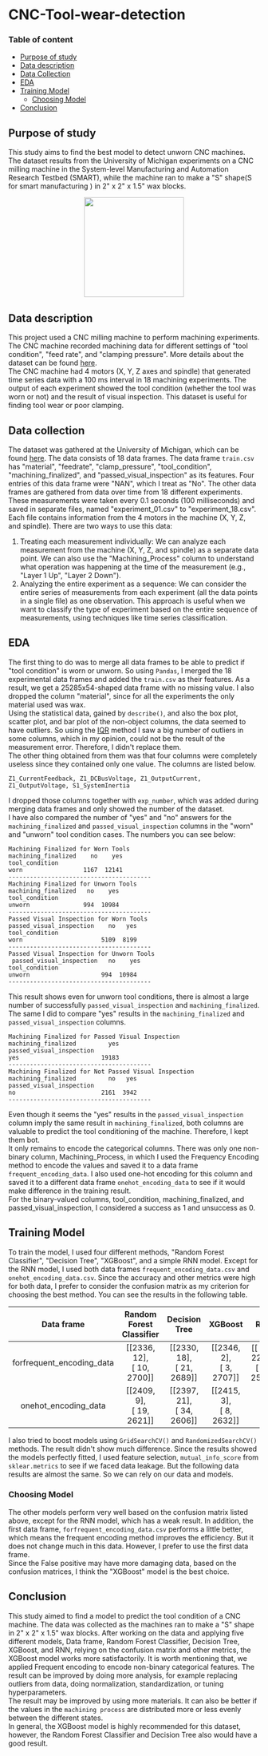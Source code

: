 # CNC-Tool-wear-detection<br>
### Table of content
- [Purpose of study](#purpose-of-study)
- [Data description](#data-description)
- [Data Collection](#data-collection)
- [EDA](#eda)
- [Training Model](#training-model)
  * [Choosing Model](#choosing-model)
- [Conclusion](#conclusion)

## Purpose of study
This study aims to find the best model to detect unworn CNC machines. The dataset results from the University of Michigan experiments on a CNC milling machine in the System-level Manufacturing and Automation Research Testbed (SMART), while the machine ran to make a "S" shape(S for smart manufacturing ) in 2" x 2" x 1.5" wax blocks.<br>
<div align="center">
 <image width=200 src="https://github.com/fereshteh-bahadory/CNC-Tool-wear-detection/assets/65620341/af1e314d-54e5-42d3-a14f-0599b43d3a51">
</div>

## Data description
This project used a CNC milling machine to perform machining experiments. The CNC machine recorded machining data for different settings of "tool condition", "feed rate", and "clamping pressure". More details about the dataset can be found [here](https://www.kaggle.com/datasets/shasun/tool-wear-detection-in-cnc-mill/data).<br>
The CNC machine had 4 motors (X, Y, Z axes and spindle) that generated time series data with a 100 ms interval in 18 machining experiments. The output of each experiment showed the tool condition (whether the tool was worn or not) and the result of visual inspection. This dataset is useful for finding tool wear or poor clamping.

## Data collection
The dataset was gathered at the University of Michigan, which can be found [here](https://www.kaggle.com/datasets/shasun/tool-wear-detection-in-cnc-mill/data). The data consists of 18 data frames. The data frame `train.csv` has "material",	"feedrate",	"clamp_pressure",	"tool_condition",	"machining_finalized", and	"passed_visual_inspection" as its features. Four entries of this data frame were "NAN", which I treat as "No". The other data frames are gathered from data over time from 18 different experiments. These measurements were taken every 0.1 seconds (100 milliseconds) and saved in separate files, named "experiment_01.csv" to "experiment_18.csv". Each file contains information from the 4 motors in the machine (X, Y, Z, and spindle). There are two ways to use this data:<br>
1. Treating each measurement individually: We can analyze each measurement from the machine (X, Y, Z, and spindle) as a separate data point. We can also use the "Machining_Process" column to understand what operation was happening at the time of the measurement (e.g., "Layer 1 Up", "Layer 2 Down").<br>
2. Analyzing the entire experiment as a sequence: We can consider the entire series of measurements from each experiment (all the data points in a single file) as one observation. This approach is useful when we want to classify the type of experiment based on the entire sequence of measurements, using techniques like time series classification.

## EDA
The first thing to do was to merge all data frames to be able to predict if "tool condition" is worn or unworn. So using `Pandas`, I merged the 18 experimental data frames and added the `train.csv` as their features. As a result, we get a 25285x54-shaped data frame with no missing value. I also dropped the column "material", since for all the experiments the only material used was wax.<br>
Using the statistical data, gained by `describe()`, and also the box plot, scatter plot, and bar plot of the non-object columns, the data seemed to have outliers. So using the [IQR](https://www.analyticsvidhya.com/blog/2022/09/dealing-with-outliers-using-the-iqr-method/) method I saw a big number of outliers in some columns, which in my opinion, could not be the result of the measurement error. Therefore, I didn't replace them.<br>
The other thing obtained from them was that four columns were completely useless since they contained only one value. The columns are listed below.<br>
```
Z1_CurrentFeedback, Z1_DCBusVoltage, Z1_OutputCurrent, Z1_OutputVoltage, S1_SystemInertia
```
I dropped those columns together with `exp_number`, which was added during merging data frames and only showed the number of the dataset.<br>
I have also compared the number of "yes" and "no" answers for the `machining_finalized` and `passed_visual_inspection` columns in the "worn" and "unworn" tool condition cases. The numbers you can see below:<br>
```
Machining Finalized for Worn Tools
machining_finalized    no    yes
tool_condition                  
worn                 1167  12141
----------------------------------------
Machining Finalized for Unworn Tools
machining_finalized   no    yes
tool_condition                 
unworn               994  10984
----------------------------------------
Passed Visual Inspection for Worn Tools
passed_visual_inspection    no   yes
tool_condition                      
worn                      5109  8199
----------------------------------------
Passed Visual Inspection for Unworn Tools
 passed_visual_inspection   no    yes
tool_condition                      
unworn                    994  10984
----------------------------------------
```
This result shows even for unworn tool conditions, there is almost a large number of successfully `passed_visual_inspection` and `machining_finalized`.<br> 
The same I did to compare "yes" results in the `machining_finalized` and `passed_visual_inspection` columns.
```
Machining Finalized for Passed Visual Inspection
machining_finalized         yes
passed_visual_inspection       
yes                       19183
----------------------------------------
Machining Finalized for Not Passed Visual Inspection
machining_finalized         no   yes
passed_visual_inspection            
no                        2161  3942
----------------------------------------
```
Even though it seems the "yes" results in the `passed_visual_inspection` column imply the same result in `machining_finalized`, both columns are valuable to predict the tool conditioning of the machine. Therefore, I kept them bot.<br>
It only remains to encode the categorical columns. There was only one non-binary column, Machining_Process, in which I used the Frequency Encoding method to encode the values and saved it to a data frame `frequent_encoding_data`. I also used one-hot encoding for this column and saved it to a different data frame `onehot_encoding_data` to see if it would make difference in the training result.<br>
For the binary-valued columns, tool_condition, machining_finalized, and passed_visual_inspection, I considered a success as 1 and unsuccess as 0.<br>

## Training Model
To train the model, I used four different methods, "Random Forest Classifier", "Decision Tree", "XGBoost", and a simple RNN model. Except for the RNN model, I used both data frames `frequent_encoding_data.csv` and `onehot_encoding_data.csv`. Since the accuracy and other metrics were high for both data, I prefer to consider the confusion matrix as my criterion for choosing the best method. You can see the results in the following table.<br>
<div align="center">
 
|Data frame|Random Forest Classifier|Decision Tree|XGBoost| RNN |
|   :---:  |      :---:            |     :---:   | :---: |:---:|
|forfrequent_encoding_data|[[2336,   12],<br/> [  10, 2700]]|[[2330,   18],<br/> [  21, 2689]]|[[2346,    2],<br/> [   3, 2707]]|[[ 236, 2211],<br/> [  60, 2551]]
|onehot_encoding_data     |[[2409,    9],<br/> [  19, 2621]]|[[2397,   21],<br/> [  34, 2606]]|[[2415,    3],<br/> [   8, 2632]]|
</div>

I also tried to boost models using `GridSearchCV()` and `RandomizedSearchCV()` methods. The result didn't show much difference. Since the results showed the models perfectly fitted, I used feature selection, `mutual_info_score` from `sklear.metrics` to see if we faced data leakage. But the following data results are almost the same. So we can rely on our data and models.<br>
### Choosing Model
The other models perform very well based on the confusion matrix listed above, except for the RNN model, which has a weak result. In addition, the first data frame, `forfrequent_encoding_data.csv` performs a little better, which means the frequent encoding method improves the efficiency. But it does not change much in this data. However, I prefer to use the first data frame.<br>
Since the False positive may have more damaging data, based on the confusion matrices, I think the "XGBoost" model is the best choice.

## Conclusion
This study aimed to find a model to predict the tool condition of a CNC machine. The data was collected as the machines ran to make a "S" shape in 2" x 2" x 1.5" wax blocks. After working on the data and applying five different models, Data frame, Random Forest Classifier, Decision Tree, XGBoost,  and RNN, relying on the confusion matrix and other metrics, the XGBoost model works more satisfactorily. It is worth mentioning that, we applied Frequent encoding to encode non-binary categorical features. The result can be improved by doing more analysis, for example replacing outliers from data, doing normalization, standardization, or tuning hyperparameters.<br>
The result may be improved by using more materials. It can also be better if the values in the `machining process` are distributed more or less evenly between the different states.<br>
In general, the XGBoost model is highly recommended for this dataset, however, the Random Forest Classifier and Decision Tree also would have a good result. 

 
